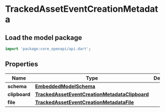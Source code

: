 # TrackedAssetEventCreationMetadata

## Load the model package
```dart
import 'package:core_openapi/api.dart';
```

## Properties
Name | Type | Description | Notes
------------ | ------------- | ------------- | -------------
**schema** | [**EmbeddedModelSchema**](EmbeddedModelSchema) |  | [optional] 
**clipboard** | [**TrackedAssetEventCreationMetadataClipboard**](TrackedAssetEventCreationMetadataClipboard) |  | [optional] 
**file** | [**TrackedAssetEventCreationMetadataFile**](TrackedAssetEventCreationMetadataFile) |  | [optional] 




